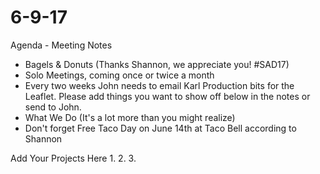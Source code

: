 # 6-9-17 

Agenda - Meeting Notes
- Bagels & Donuts (Thanks Shannon, we appreciate you! #SAD17)
- Solo Meetings, coming once or twice a month
- Every two weeks John needs to email Karl Production bits for the Leaflet.  Please add things you want to show off below in the notes or send to John.
- What We Do (It's a lot more than you might realize)
- Don't forget Free Taco Day on June 14th at Taco Bell according to Shannon

Add Your Projects Here
1. 
2. 
3.
